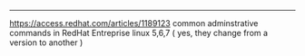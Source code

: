 
***
https://access.redhat.com/articles/1189123  common adminstrative commands in RedHat Entreprise linux 5,6,7 ( yes, they change from a version to another )
